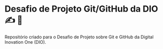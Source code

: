 # Desafio de Projeto Git/GitHub da DIO ✍️ 📓

Repositório criado para o Desafio de Projeto sobre Git e GitHub da Digital Inovation One (DIO). 
